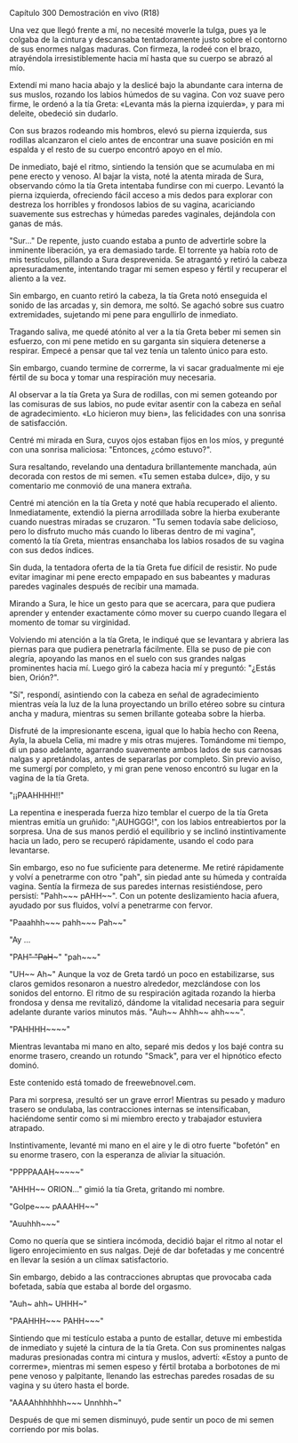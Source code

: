 
Capítulo 300 Demostración en vivo (R18)

Una vez que llegó frente a mí, no necesité moverle la tulga, pues ya le colgaba de la cintura y descansaba tentadoramente justo sobre el contorno de sus enormes nalgas maduras. Con firmeza, la rodeé con el brazo, atrayéndola irresistiblemente hacia mí hasta que su cuerpo se abrazó al mío.

Extendí mi mano hacia abajo y la deslicé bajo la abundante cara interna de sus muslos, rozando los labios húmedos de su vagina. Con voz suave pero firme, le ordenó a la tía Greta: «Levanta más la pierna izquierda», y para mi deleite, obedeció sin dudarlo.

Con sus brazos rodeando mis hombros, elevó su pierna izquierda, sus rodillas alcanzaron el cielo antes de encontrar una suave posición en mi espalda y el resto de su cuerpo encontró apoyo en el mío.

De inmediato, bajé el ritmo, sintiendo la tensión que se acumulaba en mi pene erecto y venoso. Al bajar la vista, noté la atenta mirada de Sura, observando cómo la tía Greta intentaba fundirse con mi cuerpo. Levantó la pierna izquierda, ofreciendo fácil acceso a mis dedos para explorar con destreza los horribles y frondosos labios de su vagina, acariciando suavemente sus estrechas y húmedas paredes vaginales, dejándola con ganas de más.

"Sur..." De repente, justo cuando estaba a punto de advertirle sobre la inminente liberación, ya era demasiado tarde. El torrente ya había roto de mis testículos, pillando a Sura desprevenida. Se atragantó y retiró la cabeza apresuradamente, intentando tragar mi semen espeso y fértil y recuperar el aliento a la vez.

Sin embargo, en cuanto retiró la cabeza, la tía Greta notó enseguida el sonido de las arcadas y, sin demora, me soltó. Se agachó sobre sus cuatro extremidades, sujetando mi pene para engullirlo de inmediato.

Tragando saliva, me quedé atónito al ver a la tía Greta beber mi semen sin esfuerzo, con mi pene metido en su garganta sin siquiera detenerse a respirar. Empecé a pensar que tal vez tenía un talento único para esto.

Sin embargo, cuando termine de correrme, la vi sacar gradualmente mi eje fértil de su boca y tomar una respiración muy necesaria.

Al observar a la tía Greta ya Sura de rodillas, con mi semen goteando por las comisuras de sus labios, no pude evitar asentir con la cabeza en señal de agradecimiento. «Lo hicieron muy bien», las felicidades con una sonrisa de satisfacción.

Centré mi mirada en Sura, cuyos ojos estaban fijos en los míos, y pregunté con una sonrisa maliciosa: "Entonces, ¿cómo estuvo?".

Sura resaltando, revelando una dentadura brillantemente manchada, aún decorada con restos de mi semen. «Tu semen estaba dulce», dijo, y su comentario me conmovió de una manera extraña.

Centré mi atención en la tía Greta y noté que había recuperado el aliento. Inmediatamente, extendió la pierna arrodillada sobre la hierba exuberante cuando nuestras miradas se cruzaron. "Tu semen todavía sabe delicioso, pero lo disfruto mucho más cuando lo liberas dentro de mi vagina", comentó la tía Greta, mientras ensanchaba los labios rosados ​​de su vagina con sus dedos índices.

Sin duda, la tentadora oferta de la tía Greta fue difícil de resistir. No pude evitar imaginar mi pene erecto empapado en sus babeantes y maduras paredes vaginales después de recibir una mamada.

Mirando a Sura, le hice un gesto para que se acercara, para que pudiera aprender y entender exactamente cómo mover su cuerpo cuando llegara el momento de tomar su virginidad.

Volviendo mi atención a la tía Greta, le indiqué que se levantara y abriera las piernas para que pudiera penetrarla fácilmente. Ella se puso de pie con alegría, apoyando las manos en el suelo con sus grandes nalgas prominentes hacia mí. Luego giró la cabeza hacia mí y preguntó: "¿Estás bien, Orión?".

"Sí", respondí, asintiendo con la cabeza en señal de agradecimiento mientras veía la luz de la luna proyectando un brillo etéreo sobre su cintura ancha y madura, mientras su semen brillante goteaba sobre la hierba.

Disfruté de la impresionante escena, igual que lo había hecho con Reena, Ayla, la abuela Celia, mi madre y mis otras mujeres. Tomándome mi tiempo, di un paso adelante, agarrando suavemente ambos lados de sus carnosas nalgas y apretándolas, antes de separarlas por completo. Sin previo aviso, me sumergí por completo, y mi gran pene venoso encontró su lugar en la vagina de la tía Greta.

"¡¡PAAHHHH!!"

La repentina e inesperada fuerza hizo temblar el cuerpo de la tía Greta mientras emitía un gruñido: "¡AUHGGG!", con los labios entreabiertos por la sorpresa. Una de sus manos perdió el equilibrio y se inclinó instintivamente hacia un lado, pero se recuperó rápidamente, usando el codo para levantarse.

Sin embargo, eso no fue suficiente para detenerme. Me retiré rápidamente y volví a penetrarme con otro "pah", sin piedad ante su húmeda y contraída vagina. Sentía la firmeza de sus paredes internas resistiéndose, pero persistí: "Pahh~~~ pAHH~~". Con un potente deslizamiento hacia afuera, ayudado por sus fluidos, volví a penetrarme con fervor.

"Paaahhh~~~ pahh~~~ Pah~~"

"Ay ...

"PAH~~" "PaH~~~" "pah~~~"

"UH~~ Ah~" Aunque la voz de Greta tardó un poco en estabilizarse, sus claros gemidos resonaron a nuestro alrededor, mezclándose con los sonidos del entorno. El ritmo de su respiración agitada rozando la hierba frondosa y densa me revitalizó, dándome la vitalidad necesaria para seguir adelante durante varios minutos más. "Auh~~ Ahhh~~ ahh~~~".

"PAHHHH~~~~"

Mientras levantaba mi mano en alto, separé mis dedos y los bajé contra su enorme trasero, creando un rotundo "Smack", para ver el hipnótico efecto dominó.

Este contenido está tomado de freeweɓnovel.cѳm.

Para mi sorpresa, ¡resultó ser un grave error! Mientras su pesado y maduro trasero se ondulaba, las contracciones internas se intensificaban, haciéndome sentir como si mi miembro erecto y trabajador estuviera atrapado.

Instintivamente, levanté mi mano en el aire y le di otro fuerte "bofetón" en su enorme trasero, con la esperanza de aliviar la situación.

"PPPPAAAH~~~~~"

"AHHH~~ ORION..." gimió la tía Greta, gritando mi nombre.

"Golpe~~~ pAAAHH~~"

"Auuhhh~~~"

Como no quería que se sintiera incómoda, decidió bajar el ritmo al notar el ligero enrojecimiento en sus nalgas. Dejé de dar bofetadas y me concentré en llevar la sesión a un clímax satisfactorio.

Sin embargo, debido a las contracciones abruptas que provocaba cada bofetada, sabía que estaba al borde del orgasmo.

"Auh~ ahh~ UHHH~"

"PAAHHH~~~ PAHH~~~"

Sintiendo que mi testículo estaba a punto de estallar, detuve mi embestida de inmediato y sujeté la cintura de la tía Greta. Con sus prominentes nalgas maduras presionadas contra mi cintura y muslos, advertí: «Estoy a punto de correrme», mientras mi semen espeso y fértil brotaba a borbotones de mi pene venoso y palpitante, llenando las estrechas paredes rosadas de su vagina y su útero hasta el borde.

"AAAAhhhhhhh~~~ Unnhhh~"

Después de que mi semen disminuyó, pude sentir un poco de mi semen corriendo por mis bolas.
